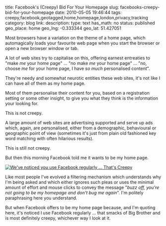 title: Facebook's (Creepy) Bid For Your Homepage
slug: facebooks-creepy-bid-for-your-homepage
date: 2010-05-05 19:46:44
tags: creepy,facebook,geotagged,home,homepage,london,privacy,tracking
category: blog
link: 
description: 
type: text
has_math: no
status: published
geo_place: home
geo_lng: -0.333344
geo_lat: 51.427051

Most browsers have a variation on the theme of a home page, which automagically loads your favourite web page when you start the browser or open a new browser window or tab.

A lot of web sites try to capitalise on this, offering earnest entreaties to "make *me* your home page" ... "no make *me* your home page" ... "no, choose *me* for your home page, I have *so much* personalised content".

They're needy and somewhat neurotic entities these web sites, it's not like I can have all of them as my home page.

Most of them personalise their content for you, based on a registration setting or some other insight, to give you what they think is the information your looking for.

This is not creepy.

<!-- TEASER_END -->

A large amount of web sites are advertising supported and serve up ads which, again, are personalised, either from a demographic, behavioural or geographic point of view (sometimes it's just from plain old fashioned key word matching with often hilarious results).

This is still not creepy.

But then this morning Facebook told me it wants to be my home page.

[![We've noticed you use Facebook regularly ... That's Creepy](https://farm5.static.flickr.com/4036/4581427359_f295caaecb_d.jpg)](https://www.flickr.com/photos/vicchi/4581427359/ "We've noticed you use Facebook regularly ... That's Creepy")

Like most people I've evolved a filtering mechanism which understands why I'm being asked and which either ignores such pleas or uses the minimal amount of effort and mouse clicks to convey the message "*buzz off, you're not going to be my homepage and don't bug me again*". I'm politely paraphrasing here you understand.

But when Facebook offers to be my home page because, and I'm quoting here, it's noticed I use Facebook regularly ... that smacks of Big Brother and is most definitely creepy, whichever way I look at it.




